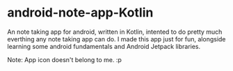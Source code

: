 # android-note-app-Kotlin
An note taking app for android, written in Kotlin, intented to do pretty much everthing any note taking app can do.
I made this app just for fun, alongside learning some android fundamentals and Android Jetpack libraries.

Note: App icon doesn't belong to me. :p
